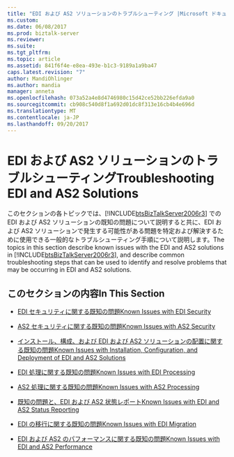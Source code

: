 ```yaml
---
title: "EDI および AS2 ソリューションのトラブルシューティング |Microsoft ドキュメント"
ms.custom: 
ms.date: 06/08/2017
ms.prod: biztalk-server
ms.reviewer: 
ms.suite: 
ms.tgt_pltfrm: 
ms.topic: article
ms.assetid: 841f6f4e-e8ea-493e-b1c3-9189a1a9ba47
caps.latest.revision: "7"
author: MandiOhlinger
ms.author: mandia
manager: anneta
ms.openlocfilehash: 073a52a4e8d4746980c15d42ce52bb226efda9a0
ms.sourcegitcommit: cb908c540d8f1a692d01dc8f313e16cb4b4e696d
ms.translationtype: MT
ms.contentlocale: ja-JP
ms.lasthandoff: 09/20/2017
---
```

# <a name="troubleshooting-edi-and-as2-solutions"></a><span data-ttu-id="dfad3-102">EDI および AS2 ソリューションのトラブルシューティング</span><span class="sxs-lookup"><span data-stu-id="dfad3-102">Troubleshooting EDI and AS2 Solutions</span></span>
<span data-ttu-id="dfad3-103">このセクションの各トピックでは、[!INCLUDE[btsBizTalkServer2006r3](../includes/btsbiztalkserver2006r3-md.md)] での EDI および AS2 ソリューションの既知の問題について説明すると共に、EDI および AS2 ソリューションで発生する可能性がある問題を特定および解決するために使用できる一般的なトラブルシューティング手順について説明します。</span><span class="sxs-lookup"><span data-stu-id="dfad3-103">The topics in this section describe known issues with the EDI and AS2 solutions in [!INCLUDE[btsBizTalkServer2006r3](../includes/btsbiztalkserver2006r3-md.md)], and describe common troubleshooting steps that can be used to identify and resolve problems that may be occurring in EDI and AS2 solutions.</span></span>  
  
## <a name="in-this-section"></a><span data-ttu-id="dfad3-104">このセクションの内容</span><span class="sxs-lookup"><span data-stu-id="dfad3-104">In This Section</span></span>  
  
-   [<span data-ttu-id="dfad3-105">EDI セキュリティに関する既知の問題</span><span class="sxs-lookup"><span data-stu-id="dfad3-105">Known Issues with EDI Security</span></span>](../core/known-issues-with-edi-security.md)  
  
-   [<span data-ttu-id="dfad3-106">AS2 セキュリティに関する既知の問題</span><span class="sxs-lookup"><span data-stu-id="dfad3-106">Known Issues with AS2 Security</span></span>](../core/known-issues-with-as2-security.md)  
  
-   [<span data-ttu-id="dfad3-107">インストール、構成、および EDI および AS2 ソリューションの配置に関する既知の問題</span><span class="sxs-lookup"><span data-stu-id="dfad3-107">Known Issues with Installation, Configuration, and Deployment of EDI and AS2 Solutions</span></span>](../core/known-issues-with-install-configuration-deployment-of-edi-and-as2-solutions.md)  
  
-   [<span data-ttu-id="dfad3-108">EDI 処理に関する既知の問題</span><span class="sxs-lookup"><span data-stu-id="dfad3-108">Known Issues with EDI Processing</span></span>](../core/known-issues-with-edi-processing.md)  
  
-   [<span data-ttu-id="dfad3-109">AS2 処理に関する既知の問題</span><span class="sxs-lookup"><span data-stu-id="dfad3-109">Known Issues with AS2 Processing</span></span>](../core/known-issues-with-as2-processing.md)  
  
-   [<span data-ttu-id="dfad3-110">既知の問題と、EDI および AS2 状態レポート</span><span class="sxs-lookup"><span data-stu-id="dfad3-110">Known Issues with EDI and AS2 Status Reporting</span></span>](../core/known-issues-with-edi-and-as2-status-reporting.md)  
  
-   [<span data-ttu-id="dfad3-111">EDI の移行に関する既知の問題</span><span class="sxs-lookup"><span data-stu-id="dfad3-111">Known Issues with EDI Migration</span></span>](../core/known-issues-with-edi-migration.md)  
  
-   [<span data-ttu-id="dfad3-112">EDI および AS2 のパフォーマンスに関する既知の問題</span><span class="sxs-lookup"><span data-stu-id="dfad3-112">Known Issues with EDI and AS2 Performance</span></span>](../core/known-issues-with-edi-and-as2-performance.md)